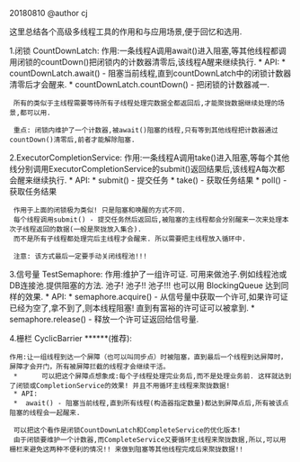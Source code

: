 20180810
@author cj

这里总结各个高级多线程工具的作用和与应用场景,便于回忆和选用.

1.闭锁 CountDownLatch:
    作用:一条线程A调用await()进入阻塞,等其他线程都调用闭锁的countDown()把闭锁内的计数器清零后,该线程A醒来继续执行.
     * API:
     *  countDownLatch.await() - 阻塞当前线程,直到countDownLatch中的闭锁计数器清零后才会醒来.
     *  countDownLatch.countDown() - 把闭锁的计数器减一.

     所有的类似于主线程需要等待所有子线程处理完数据全都返回后,才能聚拢数据继续处理的场景,都可以用.

     重点: 闭锁内维护了一个计数器,被await()阻塞的线程,只有等到其他线程把计数器通过countDown()清零后,前者才能解除阻塞.


2.ExecutorCompletionService:
     作用:一条线程A调用take()进入阻塞,等每个其他线分别调用ExecutorCompletionService的submit()返回结果后,该线程A每次都会醒来继续执行.
     * API:
     *  submit() - 提交任务
     *  take() - 获取任务结果
     *  poll() - 获取任务结果

     作用于上面的闭锁极为类似! 只是阻塞和唤醒的方式不同.
     每个线程调用submit() - 提交任务然后返回后,被阻塞的主线程都会分别醒来一次来处理本次子线程返回的数据(一般是聚拢放入集合).
     而不是所有子线程都处理完后主线程才会醒来. 所以需要把主线程放入循环中.

     注意: 该方式最后一定要手动关闭线程池!!!


3.信号量 TestSemaphore:
      作用:维护了一组许可证. 可用来做池子.例如线程池或DB连接池.提供阻塞的方法. 池子! 池子!! 池子!!!
            也可以用 BlockingQueue 达到同样的效果.
      * API:
      * semaphore.acquire() - 从信号量中获取一个许可,如果许可证已经为空了,拿不到了,则本线程阻塞! 直到有富裕的许可证可以被拿到.
      * semaphore.release() - 释放一个许可证返回给信号量.


4.栅栏 CyclicBarrier ******(推荐):

    作用:让一组线程到达一个屏障（也可以叫同步点）时被阻塞，直到最后一个线程到达屏障时，屏障才会开门，所有被屏障拦截的线程才会继续干活。
     *      可以把这个屏障点想象成:每个子线程处理完业务后,而不是处理业务前. 这样就达到了闭锁或CompletionService的效果! 并且不用循环主线程来聚拢数据!
     * API:
     *  await() - 阻塞当前线程,直到所有线程(构造器指定数量)都达到屏障点后,所有被该点阻塞的线程会一起醒来.

     可以把这个看作是闭锁CountDownLatch和CompleteService的优化版本!
     由于闭锁要维护一个计数器,而CompleteService又要循环主线程来聚拢数据,所以,可以用栅栏来避免这两种不便利的情况!! 来做到阻塞等其他线程完成后来聚拢数据!!







